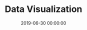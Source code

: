 ---
title: Data Visualization
date: 2019-06-30 00:00:00
description: ​We analyze data and metrics to grow business intelligence and improve performance. Numbers help us tell stories, spark curiosity and solve problems through custom dashboards and reports.
featured_image: '/images/features/dataviz.svg'
---